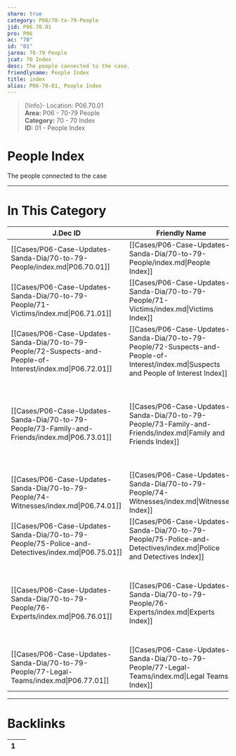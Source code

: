 ```yaml
---  
share: true  
category: P06/70-to-79-People  
jid: P06.70.01  
pro: P06  
ac: "70"  
id: "01"  
jarea: 70-79 People  
jcat: 70 Index  
desc: The people connected to the case.  
friendlyname: People Index  
title: index  
alias: P06-70-01, People Index  
---  
```

  
>[!info]- Location: P06.70.01  
>**Area:** P06 - 70-79 People  
>**Category:** 70 - 70 Index  
>**ID:** 01 - People Index  
  
# People Index  
  
The people connected to the case  
  
  
  
---  
# In This Category  
  
| J.Dec ID                                                                                                    | Friendly Name                                                                                                                           | Description                                                                                                    |  
| ----------------------------------------------------------------------------------------------------------- | --------------------------------------------------------------------------------------------------------------------------------------- | -------------------------------------------------------------------------------------------------------------- |  
| [[Cases/P06-Case-Updates-Sanda-Dia/70-to-79-People/index.md\|P06.70.01]]                                    | [[Cases/P06-Case-Updates-Sanda-Dia/70-to-79-People/index.md\|People Index]]                                                             | The people connected to the case.                                                                              |  
| [[Cases/P06-Case-Updates-Sanda-Dia/70-to-79-People/71-Victims/index.md\|P06.71.01]]                         | [[Cases/P06-Case-Updates-Sanda-Dia/70-to-79-People/71-Victims/index.md\|Victims Index]]                                                 | Profiles about the victim or victims                                                                           |  
| [[Cases/P06-Case-Updates-Sanda-Dia/70-to-79-People/72-Suspects-and-People-of-Interest/index.md\|P06.72.01]] | [[Cases/P06-Case-Updates-Sanda-Dia/70-to-79-People/72-Suspects-and-People-of-Interest/index.md\|Suspects and People of Interest Index]] | Profiles about any suspects and/or people of interest.                                                         |  
| [[Cases/P06-Case-Updates-Sanda-Dia/70-to-79-People/73-Family-and-Friends/index.md\|P06.73.01]]              | [[Cases/P06-Case-Updates-Sanda-Dia/70-to-79-People/73-Family-and-Friends/index.md\|Family and Friends Index]]                           | Profiles about family and friends related to the victim(s) and/or suspect(s) and/or person/people of interest. |  
| [[Cases/P06-Case-Updates-Sanda-Dia/70-to-79-People/74-Witnesses/index.md\|P06.74.01]]                       | [[Cases/P06-Case-Updates-Sanda-Dia/70-to-79-People/74-Witnesses/index.md\|Witnesses Index]]                                             | Profiles about witnesses.                                                                                      |  
| [[Cases/P06-Case-Updates-Sanda-Dia/70-to-79-People/75-Police-and-Detectives/index.md\|P06.75.01]]           | [[Cases/P06-Case-Updates-Sanda-Dia/70-to-79-People/75-Police-and-Detectives/index.md\|Police and Detectives Index]]                     | Profiles regarding law enforcement involved.                                                                   |  
| [[Cases/P06-Case-Updates-Sanda-Dia/70-to-79-People/76-Experts/index.md\|P06.76.01]]                         | [[Cases/P06-Case-Updates-Sanda-Dia/70-to-79-People/76-Experts/index.md\|Experts Index]]                                                 | Profiles regarding experts consulted during investigation, and experts called as witnesses.                    |  
| [[Cases/P06-Case-Updates-Sanda-Dia/70-to-79-People/77-Legal-Teams/index.md\|P06.77.01]]                     | [[Cases/P06-Case-Updates-Sanda-Dia/70-to-79-People/77-Legal-Teams/index.md\|Legal Teams Index]]                                         | Profiles of individuals on legal teams.                                                                        |  
  
  
---  
# Backlinks  
<div><table class="dataview table-view-table"><thead class="table-view-thead"><tr class="table-view-tr-header"><th class="table-view-th"><span></span><span class="dataview small-text">1</span></th><th class="table-view-th"><span></span></th></tr></thead><tbody class="table-view-tbody"></tbody></table></div>